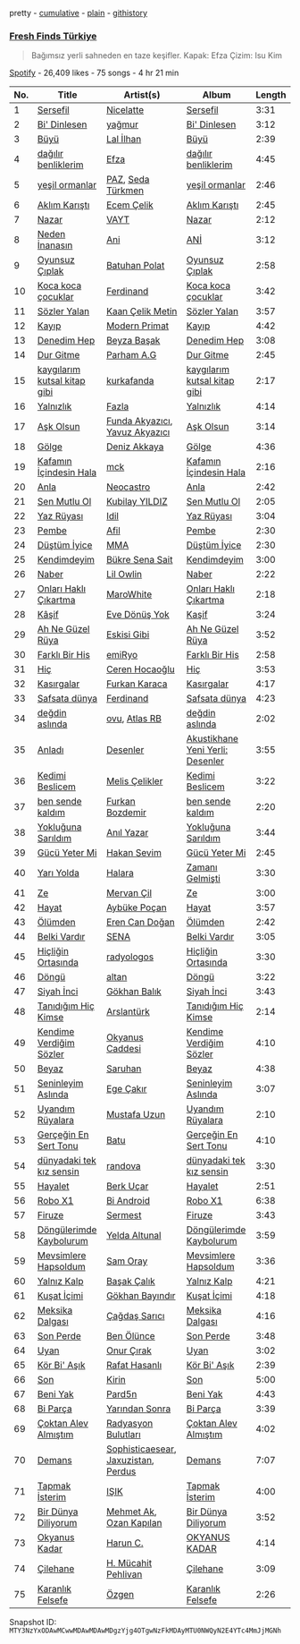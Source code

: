 pretty - [cumulative](/playlists/cumulative/37i9dQZF1DX1RLKir9EDRO.md) - [plain](/playlists/plain/37i9dQZF1DX1RLKir9EDRO) - [githistory](https://github.githistory.xyz/mackorone/spotify-playlist-archive/blob/main/playlists/plain/37i9dQZF1DX1RLKir9EDRO)

### [Fresh Finds Türkiye](https://open.spotify.com/playlist/37i9dQZF1DX1RLKir9EDRO)

> Bağımsız yerli sahneden en taze keşifler\. Kapak: Efza  Çizim: Isu Kim

[Spotify](https://open.spotify.com/user/spotify) - 26,409 likes - 75 songs - 4 hr 21 min

| No. | Title | Artist(s) | Album | Length |
|---|---|---|---|---|
| 1 | [Sersefil](https://open.spotify.com/track/6iD3qLKRgzxAS0uBhZvcLa) | [Nicelatte](https://open.spotify.com/artist/5QFWw9YCsZzcVF4FXRPpHu) | [Sersefil](https://open.spotify.com/album/1Vvrybv643Qom7iy0r5opm) | 3:31 |
| 2 | [Bi' Dinlesen](https://open.spotify.com/track/58qQ0CcU9r4hXp8QHCT04i) | [yağmur](https://open.spotify.com/artist/2v9dJfcr4BCUzkgScNaTtR) | [Bi' Dinlesen](https://open.spotify.com/album/3pduep6fI3Scgmvwokq1cD) | 3:12 |
| 3 | [Büyü](https://open.spotify.com/track/3mzHwL4SnroznjZ1KQsDkE) | [Lal İlhan](https://open.spotify.com/artist/6myu7Qu2BGj8fFA6unKd4I) | [Büyü](https://open.spotify.com/album/7A5aZsvsgFVVCSizSxc7t2) | 2:39 |
| 4 | [dağılır benliklerim](https://open.spotify.com/track/6ilGae8IgyCho9SaroV2Vl) | [Efza](https://open.spotify.com/artist/4gPXQMEdpsYmYZWtbk4ATJ) | [dağılır benliklerim](https://open.spotify.com/album/58xHOErsEo8puLQD5MrEac) | 4:45 |
| 5 | [yeşil ormanlar](https://open.spotify.com/track/5ZTQX0Svabd6DtVu4Kr5yA) | [PAZ](https://open.spotify.com/artist/6LHspjQI5piBTulbMKodbF), [Seda Türkmen](https://open.spotify.com/artist/6GA6VYWQbXkI0LVOXTcbby) | [yeşil ormanlar](https://open.spotify.com/album/4NhrYwYTKftQ3RYyQrxEJu) | 2:46 |
| 6 | [Aklım Karıştı](https://open.spotify.com/track/2TPHEbr1EIrKx40kLg5a1P) | [Ecem Çelik](https://open.spotify.com/artist/68r0aYfdloC1g0epYmZgyb) | [Aklım Karıştı](https://open.spotify.com/album/08rGgAdkGFoaSrQ8NTYOJQ) | 2:45 |
| 7 | [Nazar](https://open.spotify.com/track/3GZzmJA8FGoIygQz5lTY68) | [VAYT](https://open.spotify.com/artist/6KsFwZYaFE0jLzAD4Toasv) | [Nazar](https://open.spotify.com/album/1vlfNQYCp9BorZAjzV4xHY) | 2:12 |
| 8 | [Neden İnanasın](https://open.spotify.com/track/7JSl9VxIl9M6Jq8NFrhGUC) | [Ani](https://open.spotify.com/artist/1w7GXnVAbouWJoSGQ1gSJz) | [ANİ](https://open.spotify.com/album/5bELaeJr7w7NMEhF0HBq7e) | 3:12 |
| 9 | [Oyunsuz Çıplak](https://open.spotify.com/track/6B9XwGdOXjNFJ8Wy2Bogt7) | [Batuhan Polat](https://open.spotify.com/artist/6SZpPDwlBPtvx9TDoBgwH8) | [Oyunsuz Çıplak](https://open.spotify.com/album/7lw4BmPyYGf8bEsJEFtg3i) | 2:58 |
| 10 | [Koca koca çocuklar](https://open.spotify.com/track/0RFjRtxXpD6ITwcTfuRuMJ) | [Ferdinand](https://open.spotify.com/artist/5RkqmSvDQo2hqtBDZhLbwC) | [Koca koca çocuklar](https://open.spotify.com/album/1hIHzAFrsJ7DBgXOeIzCmm) | 3:42 |
| 11 | [Sözler Yalan](https://open.spotify.com/track/6VtMwOuGr8H21i8tOGs4qD) | [Kaan Çelik Metin](https://open.spotify.com/artist/0UpAvZ6nJyJ6cTXfln5Uvs) | [Sözler Yalan](https://open.spotify.com/album/453eBU29pSBBafv2sv4t2N) | 3:57 |
| 12 | [Kayıp](https://open.spotify.com/track/783fTyBGbozulQvBxR4pCt) | [Modern Primat](https://open.spotify.com/artist/0h2QUgEmSPNZveJfDC7gHF) | [Kayıp](https://open.spotify.com/album/1bfWawJMOtRFu6LMv2ubKN) | 4:42 |
| 13 | [Denedim Hep](https://open.spotify.com/track/3Oh7KcwsQqscaxMbC2TFrM) | [Beyza Başak](https://open.spotify.com/artist/38awyHzw1soCVVfDYjLevO) | [Denedim Hep](https://open.spotify.com/album/19AeQA1q0eBVDwvsKCPtG7) | 3:08 |
| 14 | [Dur Gitme](https://open.spotify.com/track/4Yh4MmL2YuL6chkc64sxz1) | [Parham A.G](https://open.spotify.com/artist/4O3SAIAWxsNuwl5TSxvuYx) | [Dur Gitme](https://open.spotify.com/album/3vJXLOLHxmrKQUwB7UDmEQ) | 2:45 |
| 15 | [kaygılarım kutsal kitap gibi](https://open.spotify.com/track/2BvSvZiEgl2hu4DFch0hRv) | [kurkafanda](https://open.spotify.com/artist/1hwnnyxn54luBeZsknzbIw) | [kaygılarım kutsal kitap gibi](https://open.spotify.com/album/5XdECVyWljlvd0CfovuLNo) | 2:17 |
| 16 | [Yalnızlık](https://open.spotify.com/track/0Sz8xueIDngXd1c0RarRWh) | [Fazla](https://open.spotify.com/artist/2L2T3hsT5q4LeHustz2Pkt) | [Yalnızlık](https://open.spotify.com/album/6ZN6JAbR2h4GVf06anzYb4) | 4:14 |
| 17 | [Aşk Olsun](https://open.spotify.com/track/4XIKGJ0scS1wcCbgjxtHEs) | [Funda Akyazıcı](https://open.spotify.com/artist/2HJo8tSjrOhdWqYR8W6YjN), [Yavuz Akyazıcı](https://open.spotify.com/artist/6j4NrXhIPC0abk489mzlJc) | [Aşk Olsun](https://open.spotify.com/album/13MiF9U01OzKRBXEjqg8pj) | 3:14 |
| 18 | [Gölge](https://open.spotify.com/track/4xlEnxHoFuJQnV4mQXC1wD) | [Deniz Akkaya](https://open.spotify.com/artist/7GljNHMnSfOO5iBVPMqunG) | [Gölge](https://open.spotify.com/album/7u9yCPo5If8jyAgksFUsYY) | 4:36 |
| 19 | [Kafamın İçindesin Hala](https://open.spotify.com/track/7Jx1sR91dJVEDwb71DmCyz) | [mck](https://open.spotify.com/artist/7FUNOTiyfOmK5dCGtFpFEo) | [Kafamın İçindesin Hala](https://open.spotify.com/album/7e9VyqOgXidKEFai5t2OKN) | 2:16 |
| 20 | [Anla](https://open.spotify.com/track/0XPWOCOMVKdF0hqfZRQoN1) | [Neocastro](https://open.spotify.com/artist/3dpCRBiWkKig7GHk8ima6N) | [Anla](https://open.spotify.com/album/6iDAyfRIwchuTp4UohJlTd) | 2:42 |
| 21 | [Sen Mutlu Ol](https://open.spotify.com/track/40HKYy8rZWJcvsV6lUNUPT) | [Kubilay YILDIZ](https://open.spotify.com/artist/3ZfOloEBc2GSYpwRhPeapx) | [Sen Mutlu Ol](https://open.spotify.com/album/2Y5LXij3mKQ7ybvxlDIw11) | 2:05 |
| 22 | [Yaz Rüyası](https://open.spotify.com/track/0PcQjbImYK5JUB8GyvwhbP) | [Idil](https://open.spotify.com/artist/0zNz4hmI6mCNUdj4BngitI) | [Yaz Rüyası](https://open.spotify.com/album/3rAbYrYonze2uwdQgolfHD) | 3:04 |
| 23 | [Pembe](https://open.spotify.com/track/0a41ZkguFMiqfmsZ6b4GFb) | [Afil](https://open.spotify.com/artist/3VLAvGTqIwUGu3Tq8uI4TQ) | [Pembe](https://open.spotify.com/album/1Sd7cRCqnXwqF2DwocoSVw) | 2:30 |
| 24 | [Düştüm İyice](https://open.spotify.com/track/7EMTynRs2ObHLNbVHrXM5G) | [MMA](https://open.spotify.com/artist/0GKS5CCtpVfFwMrx1foJVk) | [Düştüm İyice](https://open.spotify.com/album/6EjprzisC84Dd4oz7YniNa) | 2:30 |
| 25 | [Kendimdeyim](https://open.spotify.com/track/0opGdERRNzPDuQZtfzRAgt) | [Bükre Sena Sait](https://open.spotify.com/artist/2h7uuBtk8wa7O8xjhScX7c) | [Kendimdeyim](https://open.spotify.com/album/3Mae94146khpuED16d1ET8) | 3:00 |
| 26 | [Naber](https://open.spotify.com/track/6zhWElcrLmVxlKdXIbNXiD) | [Lil Owlin](https://open.spotify.com/artist/1Bzu1eOwBjXO2RmWqdiyC3) | [Naber](https://open.spotify.com/album/07jRNZgNyBTfJemZmdBgBt) | 2:22 |
| 27 | [Onları Haklı Çıkartma](https://open.spotify.com/track/6nnTufBQZe0NusVinHbO1E) | [MaroWhite](https://open.spotify.com/artist/615xy2DdT2c0pOvT4UhTkA) | [Onları Haklı Çıkartma](https://open.spotify.com/album/5obZsZarHL2AlPMeK7Jv56) | 2:18 |
| 28 | [Kâşif](https://open.spotify.com/track/5rH1KZgpgORFe3dpEY20pO) | [Eve Dönüş Yok](https://open.spotify.com/artist/2tQmQVQ4gE2PdDTUvnfnsB) | [Kaşif](https://open.spotify.com/album/5WfTo7vtAuM6Gi8XR3eemd) | 3:24 |
| 29 | [Ah Ne Güzel Rüya](https://open.spotify.com/track/1BeVXR1ngi6kmMazQTVU39) | [Eskisi Gibi](https://open.spotify.com/artist/64olFkVC4M0xidEEKX52VH) | [Ah Ne Güzel Rüya](https://open.spotify.com/album/2AySgvWbixjnEcO7GMIt5J) | 3:52 |
| 30 | [Farklı Bir His](https://open.spotify.com/track/4Tt6QAR6GGu3QCzENL907a) | [emiRyo](https://open.spotify.com/artist/0dD6uXyogBmDb12frY2ZHv) | [Farklı Bir His](https://open.spotify.com/album/7rHj5cJPxmZaOGBzF4KA0l) | 2:58 |
| 31 | [Hiç](https://open.spotify.com/track/1p8npgJripjxPBzhsbBR37) | [Ceren Hocaoğlu](https://open.spotify.com/artist/1SR1sF3sCRJb6xR6tl99hA) | [Hiç](https://open.spotify.com/album/5SNki0EEuO4mFBdALVP1MH) | 3:53 |
| 32 | [Kasırgalar](https://open.spotify.com/track/43fBpH05DhiCjE39wRijll) | [Furkan Karaca](https://open.spotify.com/artist/154sxvjuoeibGo8PClKou4) | [Kasırgalar](https://open.spotify.com/album/4DybPip64tieTJCy7iCSuM) | 4:17 |
| 33 | [Safsata dünya](https://open.spotify.com/track/19LuC8J2e2nosy6BdP5nz2) | [Ferdinand](https://open.spotify.com/artist/5RkqmSvDQo2hqtBDZhLbwC) | [Safsata dünya](https://open.spotify.com/album/4oQr4hVzFXPq921v6N1txL) | 4:23 |
| 34 | [değdin aslında](https://open.spotify.com/track/6q4EmtkUIFWly3DE2lx5x0) | [ovu](https://open.spotify.com/artist/4xraYmaxX1EkV1qnJ9x8ZE), [Atlas RB](https://open.spotify.com/artist/6ErGolm7HqWBLd0dZVpNh9) | [değdin aslında](https://open.spotify.com/album/4LtPPQ5c7Zom4LzMfCZSLo) | 2:02 |
| 35 | [Anladı](https://open.spotify.com/track/0CTcWJfMOqJhc1XovrkcDc) | [Desenler](https://open.spotify.com/artist/6LqJ1tfQfHSYJ2o5DTkOMZ) | [Akustikhane Yeni Yerli: Desenler](https://open.spotify.com/album/7FIR4YRHm5c6QyNFVnjwBD) | 3:55 |
| 36 | [Kedimi Beslicem](https://open.spotify.com/track/4lMnxhUCEGW3lJNbiWgI9o) | [Melis Çelikler](https://open.spotify.com/artist/70m2oif03RZNydkSA2Tndm) | [Kedimi Beslicem](https://open.spotify.com/album/1p4hcK7FHW4Wzn65AsSXVL) | 3:22 |
| 37 | [ben sende kaldım](https://open.spotify.com/track/7d9CebFaogwc2qxvaqKaxR) | [Furkan Bozdemir](https://open.spotify.com/artist/1YmcVUtktVed7oKoJBoCIb) | [ben sende kaldım](https://open.spotify.com/album/4pwvUStyyWlmTSJ9Ji2s5r) | 2:20 |
| 38 | [Yokluğuna Sarıldım](https://open.spotify.com/track/3nZXQQn89YaTHNnAs94agT) | [Anıl Yazar](https://open.spotify.com/artist/5Y6CvlrZnU7vXpASa8CiGP) | [Yokluğuna Sarıldım](https://open.spotify.com/album/7sXLZF8ANv3zw9eG0sQbWJ) | 3:44 |
| 39 | [Gücü Yeter Mi](https://open.spotify.com/track/5qBntkfunUllNgFhR6Vkkj) | [Hakan Sevim](https://open.spotify.com/artist/4cst6B9y06EssehMg4dw9w) | [Gücü Yeter Mi](https://open.spotify.com/album/6iox3Vy4CgJaWIWJHadfuQ) | 2:45 |
| 40 | [Yarı Yolda](https://open.spotify.com/track/5KrypVUfRGEDkcPnHetixV) | [Halara](https://open.spotify.com/artist/4NavkdxV12DxZ2Sv3ySeGe) | [Zamanı Gelmişti](https://open.spotify.com/album/6DF5WDh8RkdVkXT7qoY89j) | 3:30 |
| 41 | [Ze](https://open.spotify.com/track/2ChtthZXihn1OmJiZWWgLH) | [Mervan Çil](https://open.spotify.com/artist/3hEDSEqhNOlWsMZhTsBALB) | [Ze](https://open.spotify.com/album/6xr50L3Bifzmw8wjpUT8FU) | 3:00 |
| 42 | [Hayat](https://open.spotify.com/track/0AQVWqBbMuOvoRThGWKDHE) | [Aybüke Poçan](https://open.spotify.com/artist/57rQZpIPdlavJHPyiIckCy) | [Hayat](https://open.spotify.com/album/5b28X5NFqJLVvoyOl3kbVQ) | 3:57 |
| 43 | [Ölümden](https://open.spotify.com/track/4uT4cc9r9Xo4tHO1bWlqYj) | [Eren Can Doğan](https://open.spotify.com/artist/1xT3L7yrEtN6Yr26WTsMbu) | [Ölümden](https://open.spotify.com/album/4pBrNm77zq2jZCJc3poA7x) | 2:42 |
| 44 | [Belki Vardır](https://open.spotify.com/track/2phThnaDyCtDfJ4eAee4DE) | [SENA](https://open.spotify.com/artist/3EJEvOSZFNoA9PEfuHutUr) | [Belki Vardır](https://open.spotify.com/album/1KQPNiIq9vI9hd6dt9HZv5) | 3:05 |
| 45 | [Hiçliğin Ortasında](https://open.spotify.com/track/6YymsWNxufSgwBmsXKWZbU) | [radyologos](https://open.spotify.com/artist/2mA7vZSBZ1MZcOKtMkEJRS) | [Hiçliğin Ortasında](https://open.spotify.com/album/0mo6icblQAYmaJ5RmJNZSl) | 3:30 |
| 46 | [Döngü](https://open.spotify.com/track/5WjaC9ZvtLd6tHsVy849Th) | [altan](https://open.spotify.com/artist/4g77W7Bz0EIPzwzqq2ssD0) | [Döngü](https://open.spotify.com/album/15GyzxoTQTNQQsAjArQs3e) | 3:22 |
| 47 | [Siyah İnci](https://open.spotify.com/track/01y4THe6PE6O6u47BNPWKk) | [Gökhan Balık](https://open.spotify.com/artist/27XUsmG6UfamHsrex1swpC) | [Siyah İnci](https://open.spotify.com/album/5rElqB4l3ydWAMyIrjVir4) | 3:43 |
| 48 | [Tanıdığım Hiç Kimse](https://open.spotify.com/track/1Y6PlnHOjmXAu0LCWCyyG4) | [Arslantürk](https://open.spotify.com/artist/2du8bUaDcUcDlWYAoUkEeC) | [Tanıdığım Hiç Kimse](https://open.spotify.com/album/7fQ0j2ypyhRmQ1LV4l15Vp) | 2:14 |
| 49 | [Kendime Verdiğim Sözler](https://open.spotify.com/track/1zk0zYDLgUHHuLl91GElfo) | [Okyanus Caddesi](https://open.spotify.com/artist/23rss6kqqXejwS6klTb49G) | [Kendime Verdiğim Sözler](https://open.spotify.com/album/1FlBC2A5R4hqjP0WEWyGFN) | 4:10 |
| 50 | [Beyaz](https://open.spotify.com/track/3XDhxv60ycTgr1OLYcrMzV) | [Saruhan](https://open.spotify.com/artist/2BIk87SxiSpyk4w2mH1nXr) | [Beyaz](https://open.spotify.com/album/2yOCUjZPBswrR36W6JILn2) | 4:38 |
| 51 | [Seninleyim Aslında](https://open.spotify.com/track/4Nl1lmMye40zLFORAq1aUF) | [Ege Çakır](https://open.spotify.com/artist/2zAK9cWUN8CDLvrK4Ca9oG) | [Seninleyim Aslında](https://open.spotify.com/album/6L4O3iT2VMUqXQRWjdmiTa) | 3:07 |
| 52 | [Uyandım Rüyalara](https://open.spotify.com/track/1vWE0GPuVSFu5yRGhPNqIk) | [Mustafa Uzun](https://open.spotify.com/artist/7mceZzVE0wNqj31rayA5Ab) | [Uyandım Rüyalara](https://open.spotify.com/album/3GK21UEJMlYVPpGGQVczzj) | 2:10 |
| 53 | [Gerçeğin En Sert Tonu](https://open.spotify.com/track/7bVPRuW29YGFrzLm5drgE4) | [Batu](https://open.spotify.com/artist/7vdtfmzMDEeIAJFyOCrVIi) | [Gerçeğin En Sert Tonu](https://open.spotify.com/album/4BUzpmFQ9PucgLGat3a19K) | 4:10 |
| 54 | [dünyadaki tek kız sensin](https://open.spotify.com/track/71LptqKJTRGrcI5oYoP4OI) | [randova](https://open.spotify.com/artist/78hRvcGcI0TNiG5UkX2VqC) | [dünyadaki tek kız sensin](https://open.spotify.com/album/743Yhhb9kl33E8DL2tWBuE) | 3:30 |
| 55 | [Hayalet](https://open.spotify.com/track/4wrNOh6gyFxr4mF6uMebE4) | [Berk Uçar](https://open.spotify.com/artist/1ZbJNjbClrxLy2nayQOIj1) | [Hayalet](https://open.spotify.com/album/74bIgogWlSQ66gb0sogxy8) | 2:51 |
| 56 | [Robo X1](https://open.spotify.com/track/3QG0D5YCQyPlTaWuRBjqoo) | [Bi Android](https://open.spotify.com/artist/0BgsrRUkYK2zLFRiDagUgG) | [Robo X1](https://open.spotify.com/album/2apXyfw91cXoGoHcuaK1sp) | 6:38 |
| 57 | [Firuze](https://open.spotify.com/track/6o3GYbi4v7WtBNogqn8WP8) | [Sermest](https://open.spotify.com/artist/5nHILGm6WRRJPbiuVgvMzA) | [Firuze](https://open.spotify.com/album/6Lf0nVcPCxQU08evYqwPTm) | 3:43 |
| 58 | [Döngülerimde Kaybolurum](https://open.spotify.com/track/5IT6SWOfUudc6iN6553u57) | [Yelda Altunal](https://open.spotify.com/artist/3A4CXrp41JSgYT3bAxEOYU) | [Döngülerimde Kaybolurum](https://open.spotify.com/album/2E4yTxk2K3vJMwV7FXCCxk) | 3:59 |
| 59 | [Mevsimlere Hapsoldum](https://open.spotify.com/track/3EvV2rENLgTRnUUBry1ERO) | [Sam Oray](https://open.spotify.com/artist/1B3svgVIyi5022afNa8roV) | [Mevsimlere Hapsoldum](https://open.spotify.com/album/0qrKT5QzsLSn5gFNRQtZY8) | 3:36 |
| 60 | [Yalnız Kalp](https://open.spotify.com/track/5z59q3cc83RZg10UTFkP1c) | [Başak Çalık](https://open.spotify.com/artist/7rmp4C7dbpPmlf3Uyt4rAm) | [Yalnız Kalp](https://open.spotify.com/album/4kd4kTictkNvos8A50MRg1) | 4:21 |
| 61 | [Kuşat İçimi](https://open.spotify.com/track/3A5Rfhp00HX4r4RiMgkhCp) | [Gökhan Bayındır](https://open.spotify.com/artist/0JKjrjf9BmI7a5hI1ckUg0) | [Kuşat İçimi](https://open.spotify.com/album/6rVsYZmaZ6yOarutpHaTTw) | 4:18 |
| 62 | [Meksika Dalgası](https://open.spotify.com/track/0l4gvxnmz8f8wvTzc9B0jq) | [Çağdaş Sarıcı](https://open.spotify.com/artist/1gVib7bnnJCCGWMhATYrws) | [Meksika Dalgası](https://open.spotify.com/album/5IzkvBd4l6Gr7FzW2USQpx) | 4:16 |
| 63 | [Son Perde](https://open.spotify.com/track/6ixXTrGqmgluADrd9EJxxa) | [Ben Ölünce](https://open.spotify.com/artist/3aM81T2G7hGpcGGuspkI8l) | [Son Perde](https://open.spotify.com/album/7HN9KD3pQXoo5O3v2wslKO) | 3:48 |
| 64 | [Uyan](https://open.spotify.com/track/3UkFtcFyA9QYlAJ4iLi0XK) | [Onur Çırak](https://open.spotify.com/artist/67IITXYx9RQ9KpvnwpUWsp) | [Uyan](https://open.spotify.com/album/5wV88hE2MCHE4gBDVaPRQv) | 3:02 |
| 65 | [Kör Bi' Aşık](https://open.spotify.com/track/0UGfjw2WXymuvJJrzWv9Od) | [Rafat Hasanlı](https://open.spotify.com/artist/4BaSMoTobauZ9yQZw4VG4c) | [Kör Bi' Aşık](https://open.spotify.com/album/7jZbH6fZdCTLZWnwn4u8zy) | 2:39 |
| 66 | [Son](https://open.spotify.com/track/4C3WzSXWLpL91VtA6sFHY2) | [Kirin](https://open.spotify.com/artist/0kWCAqANoIGU4HRnOATUTM) | [Son](https://open.spotify.com/album/3cHUF1IBIGz0ePknNJaaZh) | 5:00 |
| 67 | [Beni Yak](https://open.spotify.com/track/1Ujcfm66IR815yFrVB5ZRR) | [Pard5n](https://open.spotify.com/artist/5ZbuNhroXQHWJYqdUDtcuw) | [Beni Yak](https://open.spotify.com/album/4HwJvgkvYO8O59RFoE5HSf) | 4:43 |
| 68 | [Bi Parça](https://open.spotify.com/track/53WCyTd28bjpl0FEn17XmA) | [Yarından Sonra](https://open.spotify.com/artist/7BdOmk5T2aX0sg0MTSeHxB) | [Bi Parça](https://open.spotify.com/album/4Wt6hSl35B8vl3DURJNxrZ) | 3:39 |
| 69 | [Çoktan Alev Almıştım](https://open.spotify.com/track/1zJjfbo4o8qRqkgA2M5Git) | [Radyasyon Bulutları](https://open.spotify.com/artist/5tzuC4sXK9SYFFMEMXxwIE) | [Çoktan Alev Almıştım](https://open.spotify.com/album/29mArhBve4cqnyDrpFzf4B) | 4:02 |
| 70 | [Demans](https://open.spotify.com/track/26o15qQBqRZ8YLmO88K5jt) | [Sophisticaesear](https://open.spotify.com/artist/0Ntkc1rMHAuXmIk9to9jnj), [Jaxuzistan](https://open.spotify.com/artist/2UqET7PLFIVpOHEMtXhubi), [Perdus](https://open.spotify.com/artist/5yeFLJizREo5H6NciW45Ft) | [Demans](https://open.spotify.com/album/5UQ36d8i1AthayvOztvqgL) | 7:07 |
| 71 | [Tapmak İsterim](https://open.spotify.com/track/779XwdaG92MI9RJE0krkgX) | [IŞIK](https://open.spotify.com/artist/0NU9whR71jSzGRs6NFeeWY) | [Tapmak İsterim](https://open.spotify.com/album/1hYcRJpZShPTmDe7pxVs5d) | 4:00 |
| 72 | [Bir Dünya Diliyorum](https://open.spotify.com/track/0mNoz2cCpbBl9loFhspSXO) | [Mehmet Ak](https://open.spotify.com/artist/423moB23fASKwaSdD0mAx1), [Ozan Kapılan](https://open.spotify.com/artist/20wANpikffeS9Os0pzQG8W) | [Bir Dünya Diliyorum](https://open.spotify.com/album/5630oW2v77lbawO4p25asv) | 3:52 |
| 73 | [Okyanus Kadar](https://open.spotify.com/track/6dRwh62pB52N6TELfQEnkb) | [Harun C.](https://open.spotify.com/artist/2KLb6svKlNziNFRFj5XeDD) | [OKYANUS KADAR](https://open.spotify.com/album/0DllTvl7vtOhdrA8i5KgLM) | 4:14 |
| 74 | [Çilehane](https://open.spotify.com/track/2dxALETfKISmxQaLeZe8Mc) | [H\. Mücahit Pehlivan](https://open.spotify.com/artist/4u76tO2Z2kYuhMF0M2JV2q) | [Çilehane](https://open.spotify.com/album/1JscprvxhMRCWKLnqpZS0X) | 3:09 |
| 75 | [Karanlık Felsefe](https://open.spotify.com/track/5yaEGQHTyr589gxkpxEn62) | [Özgen](https://open.spotify.com/artist/6Yn48YLL8D6ia39zIUtPGE) | [Karanlık Felsefe](https://open.spotify.com/album/27zepuu8O1XRQAzXcOEXs0) | 2:26 |

Snapshot ID: `MTY3NzYxODAwMCwwMDAwMDAwMDgzYjg4OTgwNzFkMDAyMTU0NWQyN2E4YTc4MmJjMGNh`
